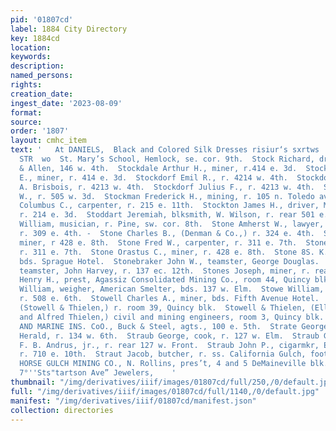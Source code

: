 ```yaml
---
pid: '01807cd'
label: 1884 City Directory
key: 1884cd
location: 
keywords: 
description: 
named_persons: 
rights: 
creation_date: 
ingest_date: '2023-08-09'
format: 
source: 
order: '1807'
layout: cmhc_item
text: '   At DANIELS,  Black and Colored Silk Dresses risiur‘s sxrtws |  ST. M 23
  STR  wo  St. Mary’s School, Hemlock, se. cor. 9th.  Stock Richard, driver, Scott
  & Allen, 146 w. 4th.  Stockdale Arthur H., miner, r.414 e. 3d.  Stockdale Percy
  E., miner, r. 414 e. 3d.  Stockdorf Emil R., r. 4214 w. 4th.  Stockdorf Fred, photographer,
  A. Brisbois, r. 4213 w. 4th.  Stockdorf Julius F., r. 4213 w. 4th.  Stocking Timothy
  W., r. 505 w. 3d.  Stockman Frederick H., mining, r. 105 n. Toledo av.  Stockton
  Columbus C., carpenter, r. 215 e. 11th.  Stockton James H., driver, M. Londoner,
  r. 214 e. 3d.  Stoddart Jeremiah, blksmith, W. Wilson, r. rear 501 e. 7th.  Stoll
  William, musician, r. Pine, sw. cor. 8th.  Stone Amherst W., lawyer, 143 e. 5th,
  r. 309 e. 4th. -  Stone Charles B., (Denman & Co.,) r. 324 e. 4th.  Stone Cornelius,
  miner, r 428 e. 8th.  Stone Fred W., carpenter, r. 311 e. 7th.  Stone John B., carpenter,
  r. 311 e. 7th.  Stone Orastus C., miner, r. 428 e. 8th.  Stone 8S. K., com. mer.,
  bds. Sprague Hotel.  Stonebraker John W., teamster, George Douglas.  Stoner Dennis,
  teamster, John Harvey, r. 137 ec. 12th.  Stones Joseph, miner, r. rear 428 e. 2d.  Stotesbury
  Henry H., prest, Agassiz Consolidated Mining Co., room 44, Quincy blk.  Stovall
  William, weigher, American Smelter, bds. 137 w. Elm.  Stowe William, carpenter,
  r. 508 e. 6th.  Stowell Charles A., miner, bds. Fifth Avenue Hotel.  Stowell Ellery,
  (Stowell & Thielen,) r. room 39, Quincy blk.  Stowell & Thielen, (Ellery Stowell
  and Alfred Thielen,) civil and mining engineers, room 3, Quincy blk.  ST. PAUL FIRE
  AND MARINE INS. CoO., Buck & Steel, agts., 100 e. 5th.  Strate George W., printer,
  Herald, r. 134 w. 6th.  Straub George, cook, r. 127 w. Elm.  Straub G. C., cook,
  F. B. Andrus, jr., r. rear 127 w. Front.  Straub John P., cigarmkr, E. J. Morrissey,
  r. 710 e. 10th.  Straut Jacob, butcher, r. ss. California Gulch, foot Leiter av.  STRAY
  HORSE GULCH MINING CO., N. Rollins, pres’t, 4 and 5 DeMaineville blk.  Watchmakers,
  7°''Sts"tartson Ave” Jewelers,    '
thumbnail: "/img/derivatives/iiif/images/01807cd/full/250,/0/default.jpg"
full: "/img/derivatives/iiif/images/01807cd/full/1140,/0/default.jpg"
manifest: "/img/derivatives/iiif/01807cd/manifest.json"
collection: directories
---
```

